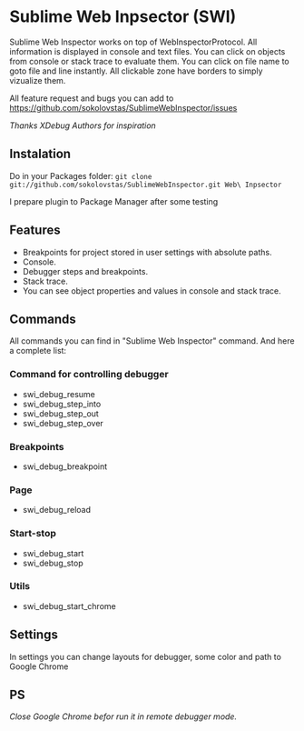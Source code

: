# Sublime Web Inpsector (SWI)

Sublime Web Inspector works on top of WebInspectorProtocol. All information is displayed in console and text files. You can click on objects from console or stack trace to evaluate them. You can click on file name to goto file and line instantly. All clickable zone have borders to simply vizualize them.

All feature request and bugs you can add to https://github.com/sokolovstas/SublimeWebInspector/issues

*Thanks XDebug Authors for inspiration*

## Instalation
Do in your Packages folder:
```git clone git://github.com/sokolovstas/SublimeWebInspector.git Web\ Inpsector``` 

I prepare plugin to Package Manager after some testing

## Features

- Breakpoints for project stored in user settings with absolute paths.
- Console.
- Debugger steps and breakpoints.
- Stack trace.
- You can see object properties and values in console and stack trace.

## Commands

All commands you can find in "Sublime Web Inspector" command. And here a complete list:

### Command for controlling debugger
- swi\_debug\_resume
- swi\_debug\_step\_into
- swi\_debug\_step\_out
- swi\_debug\_step\_over

### Breakpoints
- swi\_debug\_breakpoint

### Page
- swi\_debug\_reload

### Start-stop
- swi\_debug\_start
- swi\_debug\_stop

### Utils
- swi\_debug\_start\_chrome

## Settings

In settings you can change layouts for debugger, some color and path to Google Chrome

## PS
*Close Google Chrome befor run it in remote debugger mode.*
